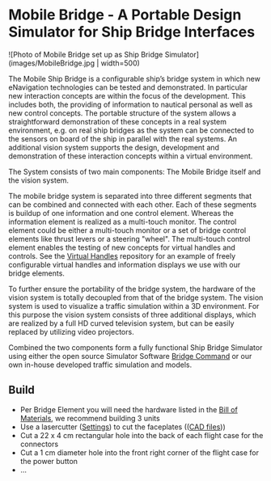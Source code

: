 # Mobile Bridge - A Portable Design Simulator for Ship Bridge Interfaces

![Photo of Mobile Bridge set up as Ship Bridge Simulator](images/MobileBridge.jpg | width=500)

The Mobile Ship Bridge is a configurable ship’s bridge system in which new eNavigation technologies can be tested and demonstrated. In particular new interaction concepts are within the focus of the development. This includes both, the providing of information to nautical personal as well as new control concepts.
The portable structure of the system allows a straightforward demonstration of these concepts in a real system environment, e.g. on real ship bridges as the system can be connected to the sensors on board of the ship in parallel with the real systems. An additional vision system supports the design, development and demonstration of these interaction concepts within a virtual environment.

The System consists of two main components: The Mobile Bridge itself and the vision system.
 
The mobile bridge system is separated into three different segments that can be combined and connected with each other. Each of these segments is buildup of one information and one control element. Whereas the information element is realized as a multi-touch monitor. The control element could be either a multi-touch monitor or a set of bridge control elements like thrust levers or a steering "wheel". The multi-touch control element enables the testing of new concepts for virtual handles and controls. See the [Virtual Handles](https://github.com/tcstratmann/VirtualHandles) repository for an example of freely configurable virtual handles and information displays we use with our bridge elements.

To further ensure the portability of the bridge system, the hardware of the vision system is totally decoupled from that of the bridge system. 
The vision system is used to visualize a traffic simulation within a 3D environment. For this purpose the vision system consists of three additional displays, which are realized by a full HD curved television system, but can be easily replaced by utilizing video projectors.

Combined the two components form a fully functional Ship Bridge Simulator using either the open source Simulator Software [Bridge Command](https://bridgecommand.co.uk/) or our own in-house developed traffic simulation and models.

## Build

- Per Bridge Element you will need the hardware listed in the [Bill of Materials](BOM.md), we recommend building 3 units
- Use a lasercutter ([Settings](LasercutterConfig.md)) to cut the faceplates (([CAD files](CAD/)))
- Cut a 22 x 4 cm rectangular hole into the back of each flight case for the connectors
- Cut a 1 cm diameter hole into the front right corner of the flight case for the power button
- ...

